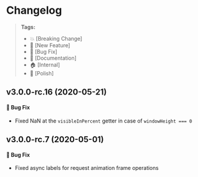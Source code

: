 Changelog
=========

> **Tags:**
> - :boom:       [Breaking Change]
> - :rocket:     [New Feature]
> - :bug:        [Bug Fix]
> - :memo:       [Documentation]
> - :house:      [Internal]
> - :nail_care:  [Polish]

## v3.0.0-rc.16 (2020-05-21)

#### :bug: Bug Fix

* Fixed NaN at the `visibleInPercent` getter in case of `windowHeight === 0`

## v3.0.0-rc.7 (2020-05-01)

#### :bug: Bug Fix

* Fixed async labels for request animation frame operations
